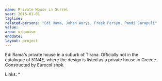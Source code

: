 ```yaml
---
name: Private House in Surrel
year: 2015-01-01
tagline:
related-persons: "Edi Rama, Johan Anrys, Freek Persyn, Pandi Carapuli"
value:
area: urbanism
enddate:
layout: project
---
```

Edi Rama's private house in a suburb of Tirana. Officially not in the catalogue of 51N4E, where the design is listed as a private house in Greece. Constructed by Eurocol shpk.

Links:
*
